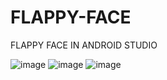 # FLAPPY-FACE
FLAPPY FACE IN ANDROID STUDIO


![image](https://user-images.githubusercontent.com/66834393/226404959-eaaf8623-ce51-493a-9cce-afa2d34acc55.png)
![image](https://user-images.githubusercontent.com/66834393/226405011-ee9675ad-c749-4c8f-a0cb-5de3b095fcae.png)
![image](https://user-images.githubusercontent.com/66834393/226405038-f26210c0-518c-4e1c-ab94-2ecf5e4f943b.png)
